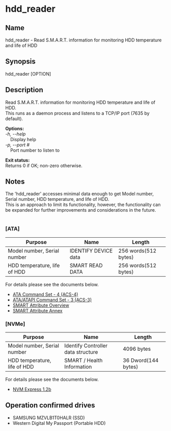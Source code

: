 # hdd_reader

## Name

hdd_reader - Read S.M.A.R.T. information for monitoring HDD temperature and life of HDD

## Synopsis

hdd_reader [OPTION]

## Description

Read S.M.A.R.T. information for monitoring HDD temperature and life of HDD.<br>
This runs as a daemon process and listens to a TCP/IP port (7635 by default).

**Options:**<br>
_-h, --help_<br>
&nbsp;&nbsp;&nbsp;&nbsp;Display help<br>
_-p, --port #_<br>
&nbsp;&nbsp;&nbsp;&nbsp;Port number to listen to

**Exit status:**<br>
Returns 0 if OK; non-zero otherwise.

## Notes

The 'hdd_reader' accesses minimal data enough to get Model number, Serial number, HDD temperature, and life of HDD.<br>
This is an approach to limit its functionality, however, the functionality can be expanded for further improvements and considerations in the future.<br><br>

### [ATA]

| Purpose                      | Name                 | Length               |
| ---------------------------- | -------------------- | -------------------- |
| Model number, Serial number  | IDENTIFY DEVICE data | 256 words(512 bytes) |
| HDD temperature, life of HDD | SMART READ DATA      | 256 words(512 bytes) |

For details please see the documents below.<br>

- [ATA Command Set - 4 (ACS-4)](https://www.t13.org/system/files/Project%20Drafts/2017/di529r20-ATA/ATAPI%20Command%20Set%20-%204_2.pdf)
- [ATA/ATAPI Command Set - 3 (ACS-3)](https://www.t13.org/system/files/Standards/2013/d2161r5-ATA/ATAPI%20Command%20Set%20-%203.pdf)
- [SMART Attribute Overview](https://www.t13.org/system/files/Documents/2005/e05171r0-SMART%20Attributes%20Overview_1.pdf)
- [SMART Attribute Annex](https://www.t13.org/system/files/Documents/2005/e05148r0-ACS-SMART%20Attributes%20Annex_1.pdf)

### [NVMe]

| Purpose                      | Name                               | Length              |
| ---------------------------- | ---------------------------------- | ------------------- |
| Model number, Serial number  | Identify Controller data structure | 4096 bytes          |
| HDD temperature, life of HDD | SMART / Health Information         | 36 Dword(144 bytes) |

For details please see the documents below.<br>

- [NVM Express 1.2b](https://www.nvmexpress.org/wp-content/uploads/NVM_Express_1_2b_Gold_20160603.pdf)

## Operation confirmed drives

<!-- cspell: ignore MZVLB1T0HALR -->

- SAMSUNG MZVLB1T0HALR (SSD)
- Western Digital My Passport (Portable HDD)
